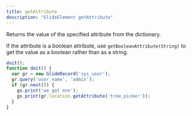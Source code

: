 ```yaml
---
title: getAttribute
description: "GlideElement getAttribute"
---
```

Returns the value of the specified attribute from the dictionary.

If the attribute is a boolean attribute, use `getBooleanAttribute(String)` to get the value as
a boolean rather than as a string.

```js
doit();
function doit() {
  var gr = new GlideRecord('sys_user');
  gr.query('user_name', 'admin');
  if (gr.next()) {
    gs.print('we got one');
    gs.print(gr.location.getAttribute('tree_picker'));
  }
}
```

